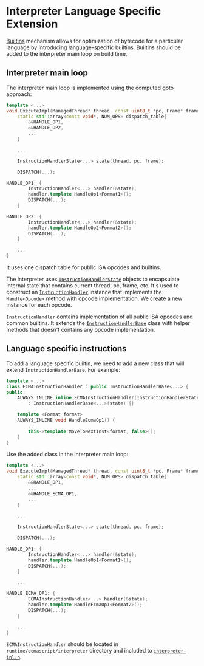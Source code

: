 # Interpreter Language Specific Extension

[Builtins](../isa/builtins.yaml) mechanism allows for optimization of  bytecode for a particular language by introducing language-specific builtins. Builtins should be added to the interpreter main loop on build time.

## Interpreter main loop

The interpreter main loop is implemented using the computed goto approach:

```cpp
template <...>
void ExecuteImpl(ManagedThread* thread, const uint8_t *pc, Frame* frame) {
    static std::array<const void*, NUM_OPS> dispatch_table{
        &&HANDLE_OP1,
        &&HANDLE_OP2,
        ...
    }

    ...

    InstructionHandlerState<...> state(thread, pc, frame);

    DISPATCH(...);

HANDLE_OP1: {
        InstructionHandler<...> handler(&state);
        handler.template HandleOp1<Format1>();
        DISPATCH(...);
    }

HANDLE_OP2: {
        InstructionHandler<...> handler(&state);
        handler.template HandleOp2<Format2>();
        DISPATCH(...);
    }

    ...
}
```

It uses one dispatch table for public ISA opcodes and builtins.

The interpreter uses [`InstructionHandlerState`](../runtime/interpreter/instruction_handler_state.h) objects to encapsulate internal state that contains current thread, pc, frame, etc. It's used to construct an [`InstructionHandler`](../runtime/interpreter/interpreter-inl.h) instance that implements the `Handle<Opcode>` method with opcode implementation. We create a new instance for each opcode.

`InstructionHandler` contains implementation of all public ISA opcodes and common builtins. It extends the [`InstructionHandlerBase`](../runtime/interpreter/instruction_handler_base.h) class with helper methods that doesn't contains any opcode implementation.

## Language specific instructions

To add a language specific builtin, we need to add a new class that will extend `InstructionHandlerBase`. For example:

```cpp
template <...>
class ECMAInstructionHandler : public InstructionHandlerBase<...> {
public:
    ALWAYS_INLINE inline ECMAInstructionHandler(InstructionHandlerState<enable_profiling>* state)
        : InstructionHandlerBase<...>(state) {}

    template <Format format>
    ALWAYS_INLINE void HandleEcmaOp1() {
        ...
        this->template MoveToNextInst<format, false>();
    }
}
```

Use the added class in the interpreter main loop:

```cpp
template <...>
void ExecuteImpl(ManagedThread* thread, const uint8_t *pc, Frame* frame) {
    static std::array<const void*, NUM_OPS> dispatch_table{
        &&HANDLE_OP1,
        ...
        &&HANDLE_ECMA_OP1,
        ...
    }

    ...

    InstructionHandlerState<...> state(thread, pc, frame);

    DISPATCH(...);

HANDLE_OP1: {
        InstructionHandler<...> handler(&state);
        handler.template HandleOp1<Format1>();
        DISPATCH(...);
    }

    ...

HANDLE_ECMA_OP1: {
        ECMAInstructionHandler<...> handler(&state);
        handler.template HandleEcmaOp1<Format2>();
        DISPATCH(...);
    }

    ...
}
```

`ECMAInstructionHandler` should be located in `runtime/ecmascript/interpreter` directory and included to [`interpreter-inl.h`](../runtime/interpreter/interpreter-inl.h).
